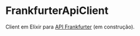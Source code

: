 # FrankfurterApiClient

Client em Elixir para [API Frankfurter](https://www.frankfurter.app/) (em construção).

